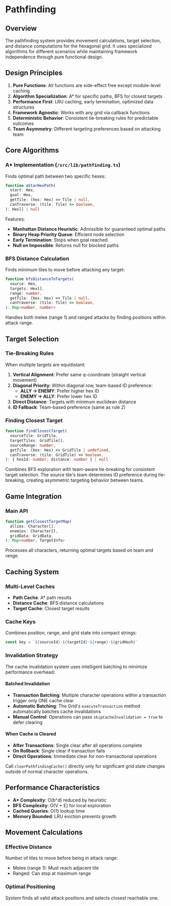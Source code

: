 # Pathfinding

## Overview

The pathfinding system provides movement calculations, target selection, and distance computations for the hexagonal grid. It uses specialized algorithms for different scenarios while maintaining framework independence through pure functional design.

## Design Principles

1. **Pure Functions**: All functions are side-effect free except module-level caching
2. **Algorithm Specialization**: A\* for specific paths, BFS for closest targets
3. **Performance First**: LRU caching, early termination, optimized data structures
4. **Framework Agnostic**: Works with any grid via callback functions
5. **Deterministic Behavior**: Consistent tie-breaking rules for predictable outcomes
6. **Team Asymmetry**: Different targeting preferences based on attacking team

## Core Algorithms

### A\* Implementation (`/src/lib/pathfinding.ts`)

Finds optimal path between two specific hexes:

```typescript
function aStarHexPath(
  start: Hex,
  goal: Hex,
  getTile: (hex: Hex) => Tile | null,
  canTraverse: (tile: Tile) => boolean,
): Hex[] | null
```

Features:

- **Manhattan Distance Heuristic**: Admissible for guaranteed optimal paths
- **Binary Heap Priority Queue**: Efficient node selection
- **Early Termination**: Stops when goal reached
- **Null on Impossible**: Returns null for blocked paths

### BFS Distance Calculation

Finds minimum tiles to move before attacking any target:

```typescript
function bfsDistanceToTargets(
  source: Hex,
  targets: Hex[],
  range: number,
  getTile: (hex: Hex) => Tile | null,
  canTraverse: (tile: Tile) => boolean,
): Map<number, number>
```

Handles both melee (range 1) and ranged attacks by finding positions within attack range.

## Target Selection

### Tie-Breaking Rules

When multiple targets are equidistant:

1. **Vertical Alignment**: Prefer same q-coordinate (straight vertical movement)
2. **Diagonal Priority**: Within diagonal row, team-based ID preference:
   - **ALLY → ENEMY**: Prefer higher hex ID
   - **ENEMY → ALLY**: Prefer lower hex ID
3. **Direct Distance**: Targets with minimum euclidean distance
4. **ID Fallback**: Team-based preference (same as rule 2)

### Finding Closest Target

```typescript
function findClosestTarget(
  sourceTile: GridTile,
  targetTiles: GridTile[],
  sourceRange: number,
  getTile: (hex: Hex) => GridTile | undefined,
  canTraverse: (tile: GridTile) => boolean,
): { hexId: number; distance: number } | null
```

Combines BFS exploration with team-aware tie-breaking for consistent target selection. The source tile's team determines ID preference during tie-breaking, creating asymmetric targeting behavior between teams.

## Game Integration

### Main API

```typescript
function getClosestTargetMap(
  allies: Character[],
  enemies: Character[],
  gridData: GridData,
): Map<number, TargetInfo>
```

Processes all characters, returning optimal targets based on team and range.

## Caching System

### Multi-Level Caches

- **Path Cache**: A\* path results
- **Distance Cache**: BFS distance calculations
- **Target Cache**: Closest target results

### Cache Keys

Combines position, range, and grid state into compact strings:

```typescript
const key = `${sourceId}-${targetId}-${range}-${gridHash}`
```

### Invalidation Strategy

The cache invalidation system uses intelligent batching to minimize performance overhead:

#### Batched Invalidation
- **Transaction Batching**: Multiple character operations within a transaction trigger only ONE cache clear
- **Automatic Batching**: The Grid's `executeTransaction` method automatically batches cache invalidations
- **Manual Control**: Operations can pass `skipCacheInvalidation = true` to defer clearing

#### When Cache is Cleared
- **After Transactions**: Single clear after all operations complete
- **On Rollback**: Single clear if transaction fails
- **Direct Operations**: Immediate clear for non-transactional operations

Call `clearPathfindingCache()` directly only for significant grid state changes outside of normal character operations.

## Performance Characteristics

- **A\* Complexity**: O(b^d) reduced by heuristic
- **BFS Complexity**: O(V + E) for local exploration
- **Cached Queries**: O(1) lookup time
- **Memory Bounded**: LRU eviction prevents growth

## Movement Calculations

### Effective Distance

Number of tiles to move before being in attack range:

- Melee (range 1): Must reach adjacent tile
- Ranged: Can stop at maximum range

### Optimal Positioning

System finds all valid attack positions and selects closest reachable one.
